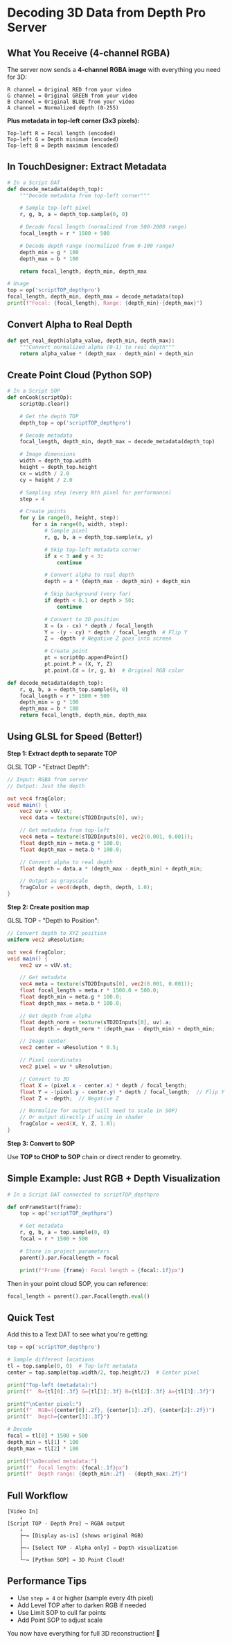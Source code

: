 # Decoding 3D Data from Depth Pro Server

## What You Receive (4-channel RGBA)

The server now sends a **4-channel RGBA image** with everything you need for 3D:

```
R channel = Original RED from your video
G channel = Original GREEN from your video
B channel = Original BLUE from your video
A channel = Normalized depth (0-255)
```

**Plus metadata in top-left corner (3x3 pixels):**
```
Top-left R = Focal length (encoded)
Top-left G = Depth minimum (encoded)
Top-left B = Depth maximum (encoded)
```

## In TouchDesigner: Extract Metadata

```python
# In a Script DAT
def decode_metadata(depth_top):
    """Decode metadata from top-left corner"""

    # Sample top-left pixel
    r, g, b, a = depth_top.sample(0, 0)

    # Decode focal length (normalized from 500-2000 range)
    focal_length = r * 1500 + 500

    # Decode depth range (normalized from 0-100 range)
    depth_min = g * 100
    depth_max = b * 100

    return focal_length, depth_min, depth_max

# Usage
top = op('scriptTOP_depthpro')
focal_length, depth_min, depth_max = decode_metadata(top)
print(f"Focal: {focal_length}, Range: {depth_min}-{depth_max}")
```

## Convert Alpha to Real Depth

```python
def get_real_depth(alpha_value, depth_min, depth_max):
    """Convert normalized alpha (0-1) to real depth"""
    return alpha_value * (depth_max - depth_min) + depth_min
```

## Create Point Cloud (Python SOP)

```python
# In a Script SOP
def onCook(scriptOp):
    scriptOp.clear()

    # Get the depth TOP
    depth_top = op('scriptTOP_depthpro')

    # Decode metadata
    focal_length, depth_min, depth_max = decode_metadata(depth_top)

    # Image dimensions
    width = depth_top.width
    height = depth_top.height
    cx = width / 2.0
    cy = height / 2.0

    # Sampling step (every Nth pixel for performance)
    step = 4

    # Create points
    for y in range(0, height, step):
        for x in range(0, width, step):
            # Sample pixel
            r, g, b, a = depth_top.sample(x, y)

            # Skip top-left metadata corner
            if x < 3 and y < 3:
                continue

            # Convert alpha to real depth
            depth = a * (depth_max - depth_min) + depth_min

            # Skip background (very far)
            if depth < 0.1 or depth > 50:
                continue

            # Convert to 3D position
            X = (x - cx) * depth / focal_length
            Y = -(y - cy) * depth / focal_length  # Flip Y
            Z = -depth  # Negative Z goes into screen

            # Create point
            pt = scriptOp.appendPoint()
            pt.point.P = (X, Y, Z)
            pt.point.Cd = (r, g, b)  # Original RGB color

def decode_metadata(depth_top):
    r, g, b, a = depth_top.sample(0, 0)
    focal_length = r * 1500 + 500
    depth_min = g * 100
    depth_max = b * 100
    return focal_length, depth_min, depth_max
```

## Using GLSL for Speed (Better!)

**Step 1: Extract depth to separate TOP**

GLSL TOP - "Extract Depth":
```glsl
// Input: RGBA from server
// Output: Just the depth

out vec4 fragColor;
void main() {
    vec2 uv = vUV.st;
    vec4 data = texture(sTD2DInputs[0], uv);

    // Get metadata from top-left
    vec4 meta = texture(sTD2DInputs[0], vec2(0.001, 0.001));
    float depth_min = meta.g * 100.0;
    float depth_max = meta.b * 100.0;

    // Convert alpha to real depth
    float depth = data.a * (depth_max - depth_min) + depth_min;

    // Output as grayscale
    fragColor = vec4(depth, depth, depth, 1.0);
}
```

**Step 2: Create position map**

GLSL TOP - "Depth to Position":
```glsl
// Convert depth to XYZ position
uniform vec2 uResolution;

out vec4 fragColor;
void main() {
    vec2 uv = vUV.st;

    // Get metadata
    vec4 meta = texture(sTD2DInputs[0], vec2(0.001, 0.001));
    float focal_length = meta.r * 1500.0 + 500.0;
    float depth_min = meta.g * 100.0;
    float depth_max = meta.b * 100.0;

    // Get depth from alpha
    float depth_norm = texture(sTD2DInputs[0], uv).a;
    float depth = depth_norm * (depth_max - depth_min) + depth_min;

    // Image center
    vec2 center = uResolution * 0.5;

    // Pixel coordinates
    vec2 pixel = uv * uResolution;

    // Convert to 3D
    float X = (pixel.x - center.x) * depth / focal_length;
    float Y = -(pixel.y - center.y) * depth / focal_length;  // Flip Y
    float Z = -depth;  // Negative Z

    // Normalize for output (will need to scale in SOP)
    // Or output directly if using in shader
    fragColor = vec4(X, Y, Z, 1.0);
}
```

**Step 3: Convert to SOP**

Use **TOP to CHOP to SOP** chain or direct render to geometry.

## Simple Example: Just RGB + Depth Visualization

```python
# In a Script DAT connected to scriptTOP_depthpro

def onFrameStart(frame):
    top = op('scriptTOP_depthpro')

    # Get metadata
    r, g, b, a = top.sample(0, 0)
    focal = r * 1500 + 500

    # Store in project parameters
    parent().par.Focallength = focal

    print(f"Frame {frame}: Focal length = {focal:.1f}px")
```

Then in your point cloud SOP, you can reference:
```python
focal_length = parent().par.Focallength.eval()
```

## Quick Test

Add this to a Text DAT to see what you're getting:

```python
top = op('scriptTOP_depthpro')

# Sample different locations
tl = top.sample(0, 0)  # Top-left metadata
center = top.sample(top.width/2, top.height/2)  # Center pixel

print("Top-left (metadata):")
print(f"  R={tl[0]:.3f} G={tl[1]:.3f} B={tl[2]:.3f} A={tl[3]:.3f}")

print("\nCenter pixel:")
print(f"  RGB=({center[0]:.2f}, {center[1]:.2f}, {center[2]:.2f})")
print(f"  Depth={center[3]:.3f}")

# Decode
focal = tl[0] * 1500 + 500
depth_min = tl[1] * 100
depth_max = tl[2] * 100

print(f"\nDecoded metadata:")
print(f"  Focal length: {focal:.1f}px")
print(f"  Depth range: {depth_min:.2f} - {depth_max:.2f}")
```

## Full Workflow

```
[Video In]
    ↓
[Script TOP - Depth Pro] → RGBA output
    ↓
    ├─→ [Display as-is] (shows original RGB)
    │
    ├─→ [Select TOP - Alpha only] → Depth visualization
    │
    └─→ [Python SOP] → 3D Point Cloud!
```

## Performance Tips

- Use `step = 4` or higher (sample every 4th pixel)
- Add Level TOP after to darken RGB if needed
- Use Limit SOP to cull far points
- Add Point SOP to adjust scale

You now have everything for full 3D reconstruction! 🎉

